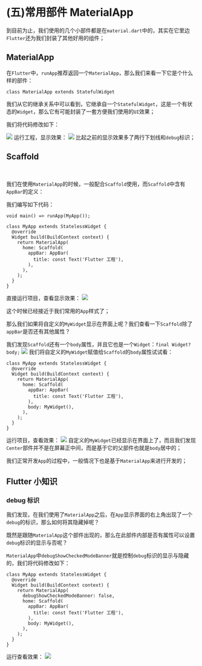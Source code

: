 # (五)常用部件 MaterialApp

到目前为止，我们使用的几个小部件都是在`material.dart`中的，其实在它里边`Flutter`还为我们封装了其他好用的组件；

## MaterialApp

在`Flutter`中，`runApp`推荐返回一个`MaterialApp`，那么我们来看一下它是个什么样的部件：

```
class MaterialApp extends StatefulWidget
```

我们从它的继承关系中可以看到，它继承自一个`StatefulWidget`，这是一个有状态的`Widget`，那么它有可能封装了一套方便我们使用的`UI`效果； ​

我们将代码修改如下： ​

![](./static/acb532f1788e403491bd67fc95fbca2a~tplv-k3u1fbpfcp-zoom-in-crop-mark-1512-0-0-0.png) 运行工程，显示效果： ![](./static/1e5ed5f05bf04159b90a86ee26e0ba2e~tplv-k3u1fbpfcp-zoom-in-crop-mark-1512-0-0-0.png) 比起之前的显示效果多了两行下划线和`debug`标识； ​

## Scaffold

​

我们在使用`MaterialApp`的时候，一般配合`Scaffold`使用，而`Scaffold`中含有`AppBar`的定义：

我们编写如下代码：

```
void main() => runApp(MyApp());

class MyApp extends StatelessWidget {
  @override
  Widget build(BuildContext context) {
    return MaterialApp(
      home: Scaffold(
        appBar: AppBar(
          title: const Text('Flutter 工程'),
        ),
      ),
    );
  }
}
```

直接运行项目，查看显示效果： ![](./static/0904c8fe7ae34cbab8351d0be2e019dd~tplv-k3u1fbpfcp-zoom-in-crop-mark-1512-0-0-0.png)

这个时候已经接近于我们常用的`App`样式了； ​

那么我们如果将自定义的`MyWidget`显示在界面上呢？我们查看一下`Scaffold`除了`appBar`是否还有其他属性？ ​

我们发现`Scaffold`还有一个`body`属性，并且它也是一个`Widget`：`final Widget? body;` ![](./static/6c51fa35ef1e47afa70be627846f54b6~tplv-k3u1fbpfcp-zoom-in-crop-mark-1512-0-0-0.png) 我们将自定义的`MyWidget`赋值给`Scaffold`的`body`属性试试看：

```
class MyApp extends StatelessWidget {
  @override
  Widget build(BuildContext context) {
    return MaterialApp(
      home: Scaffold(
        appBar: AppBar(
          title: const Text('Flutter 工程'),
        ),
        body: MyWidget(),
      ),
    );
  }
}
```

运行项目，查看效果： ![](./static/a604947ff6214e88a70c852a6e9533fa~tplv-k3u1fbpfcp-zoom-in-crop-mark-1512-0-0-0.png) 自定义的`MyWidget`已经显示在界面上了，而且我们发现`Center`部件并不是在屏幕正中间，而是基于它的父部件也就是`body`居中的； ​

我们正常开发`App`的过程中，一般情况下也是基于`MaterialApp`来进行开发的；

## Flutter 小知识

### debug 标识

我们发现，在我们使用了`MaterialApp`之后，在`App`显示界面的右上角出现了一个`debug`的标识，那么如何将其隐藏掉呢？ ​

既然是跟随`MaterialApp`这个部件出现的，那么在此部件内部是否有属性可以设置`debug`标识的显示与否呢？ ​

`MaterialApp`中`debugShowCheckedModeBanner`就是控制`debug`标识的显示与隐藏的，我们将代码修改如下：

```
class MyApp extends StatelessWidget {
  @override
  Widget build(BuildContext context) {
    return MaterialApp(
      debugShowCheckedModeBanner: false,
      home: Scaffold(
        appBar: AppBar(
          title: const Text('Flutter 工程'),
        ),
        body: MyWidget(),
      ),
    );
  }
}
```

运行查看效果： ![](./static/6502100a95f94a6dafc016d196b5ad80~tplv-k3u1fbpfcp-zoom-in-crop-mark-1512-0-0-0.png)
